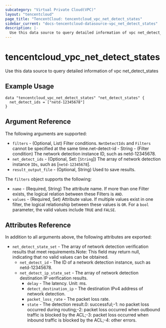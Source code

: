 ```yaml
---
subcategory: "Virtual Private Cloud(VPC)"
layout: "tencentcloud"
page_title: "TencentCloud: tencentcloud_vpc_net_detect_states"
sidebar_current: "docs-tencentcloud-datasource-vpc_net_detect_states"
description: |-
  Use this data source to query detailed information of vpc net_detect_states
---
```


# tencentcloud_vpc_net_detect_states

Use this data source to query detailed information of vpc net_detect_states

## Example Usage

```hcl
data "tencentcloud_vpc_net_detect_states" "net_detect_states" {
  net_detect_ids = ["netd-12345678"]
}
```

## Argument Reference

The following arguments are supported:

* `filters` - (Optional, List) Filter conditions. `NetDetectIds` and `Filters` cannot be specified at the same time.net-detect-id - String - (Filter condition) The network detection instance ID, such as netd-12345678.
* `net_detect_ids` - (Optional, Set: [`String`]) The array of network detection instance `IDs`, such as [`netd-12345678`].
* `result_output_file` - (Optional, String) Used to save results.

The `filters` object supports the following:

* `name` - (Required, String) The attribute name. If more than one Filter exists, the logical relation between these Filters is `AND`.
* `values` - (Required, Set) Attribute value. If multiple values exist in one filter, the logical relationship between these values is `OR`. For a `bool` parameter, the valid values include `TRUE` and `FALSE`.

## Attributes Reference

In addition to all arguments above, the following attributes are exported:

* `net_detect_state_set` - The array of network detection verification results that meet requirements.Note: This field may return null, indicating that no valid values can be obtained.
  * `net_detect_id` - The ID of a network detection instance, such as netd-12345678.
  * `net_detect_ip_state_set` - The array of network detection destination IP verification results.
    * `delay` - The latency. Unit: ms.
    * `detect_destination_ip` - The destination IPv4 address of network detection.
    * `packet_loss_rate` - The packet loss rate.
    * `state` - The detection result.0: successful;-1: no packet loss occurred during routing;-2: packet loss occurred when outbound traffic is blocked by the ACL;-3: packet loss occurred when inbound traffic is blocked by the ACL;-4: other errors.



